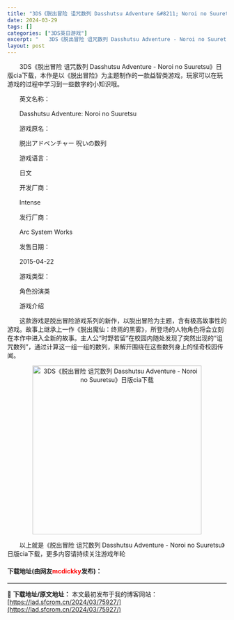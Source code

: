 ```yaml
---
title: "3DS《脱出冒险 诅咒数列 Dasshutsu Adventure &#8211; Noroi no Suuretsu》日版cia下载"
date: 2024-03-29
tags: []
categories: ["3DS英日游戏"]
excerpt: "　　3DS《脱出冒险 诅咒数列 Dasshutsu Adventure - Noroi no Suuretsu》日版cia下载，本作是以《脱出冒险》为主题制作的一款益智类游戏，玩家可以在玩游戏的过程中学习到一些数字的小知识哦。 　　英文名称： 　　Dasshutsu Adventure: Noroi&hellip;"
layout: post
---
```


 <p>　　3DS《脱出冒险 诅咒数列 Dasshutsu Adventure - Noroi no Suuretsu》日版cia下载，本作是以《脱出冒险》为主题制作的一款益智类游戏，玩家可以在玩游戏的过程中学习到一些数字的小知识哦。</p> <p>　　英文名称：</p> <p>　　Dasshutsu Adventure: Noroi no Suuretsu</p> <p>　　游戏原名：</p> <p>　　脱出アドベンチャー 呪いの数列</p> <p>　　游戏语言：</p> <p>　　日文</p> <p>　　开发厂商：</p> <p>　　Intense</p> <p>　　发行厂商：</p> <p>　　Arc System Works</p> <p>　　发售日期：</p> <p>　　2015-04-22</p> <p>　　游戏类型：</p> <p>　　角色扮演类</p> <p>　　游戏介绍</p> <p>　　这款游戏是脱出冒险游戏系列的新作，以脱出冒险为主题，含有极高故事性的游戏。故事上继承上一作《脱出魔仙：终焉的黑雾》，所登场的人物角色将会立刻在本作中进入全新的故事。主人公&ldquo;时野若留&rdquo;在校园内随处发现了突然出现的&ldquo;诅咒数列&rdquo;，通过计算这一组一组的数列，来解开围绕在这些数列身上的怪奇校园传闻。</p> <p align="center"><img align="" border="0" src="https://lad.sfcrom.cn/wp-content/uploads/2024/03/20240329_660634746d869.jpg" width="388" alt="3DS《脱出冒险 诅咒数列 Dasshutsu Adventure - Noroi no Suuretsu》日版cia下载" /></p> <p>　　以上就是《脱出冒险 诅咒数列 Dasshutsu Adventure - Noroi no Suuretsu》日版cia下载，更多内容请持续关注游戏年轮</p> <p><h4>下载地址(由网友<font color="red">mcdickky</font>发布)：</h4></p> 

---
📖 **下载地址/原文地址：** 本文最初发布于我的博客网站：[https://lad.sfcrom.cn/2024/03/75927/](https://lad.sfcrom.cn/2024/03/75927/)
